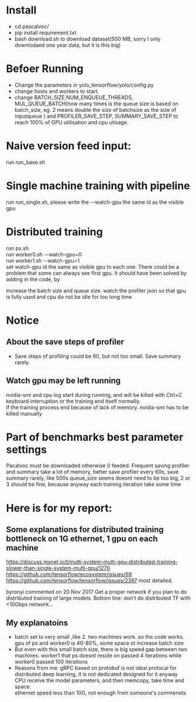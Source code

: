 # Install
- cd pascalvoc/  
- pip install requirement.txt  
- bash download.sh  to download dataset(500 MB, sorry I only downlodaed one year data, but it is this big)

# Befoer Running  
- Change the parameters in yolo_tensorflow/yolo/config.py  
- change hosts and workers to start.
- change BATCH_SIZE,NUM_ENQUEUE_THREADS, MUL_QUEUE_BATCH(how many times is the queue size is based on batch_size, eg. 2 means double the size of batchsize as the size of inputqueue ) and PROFILER_SAVE_STEP, SUMMARY_SAVE_STEP to reach 100% of GPU utilisation and cpu utisage.

# Naive version feed input:  
run run_base.sh

# Single machine training with pipeline  
run run_single.sh, please write the --watch-gpu the same id as the visible gpu


# Distributed training  
run ps.sh  
run worker0.sh --watch-gpu=0  
run worker1.sh  --watch-gpu=1  
set watch-gpu id the same as visible gpu to each one. There could be a problem that some can always see first gpu.
It should have been solved by adding in the code, by 

increase the batch size and queue size. watch the profiler json so that gpu is fully used and cpu do not be idle for too long time

# Notice
## About the save steps of profiler
- Save steps of profiling could be 60, but not too small. Save summary rarely.
## Watch gpu may be left running
nvidia-smi and cpu log start during running, and will be killed with Ctrl+C keyboard interruption or the training end itself normally.  
If the training process end because of lack of memory. nvidia-smi has to be killed manually

# Part of benchmarks best parameter settings
Pacalvoc must be downloaded otherwise 0 feeded. 
Frequent saving profiler and summary take a lot of memory, better save profiler every 60s, save summary rarely, like 500s
queue_size seems doesnt need to be too big, 2 or 3 should be fine, because anyway each training iteration take some time 

# Here is for my report:
## Some explanations for distributed training bottleneck on 1G ethernet, 1 gpu on each machine
https://discuss.mxnet.io/t/multi-system-multi-gpu-distributed-training-slower-than-single-system-multi-gpu/1270
https://github.com/tensorflow/ecosystem/issues/69
https://github.com/tensorflow/tensorflow/issues/2397 most detailed.  

byronyi commented on 20 Nov 2017
Get a proper network if you plan to do distributed training of large models.
Bottom line: don't do distributed TF with <10Gbps network...

## My explanatoins
- batch set to very small ,like 2. two machines work. so the code works. gpu of ps and worker0 is 40-80%, some space ot increase batch size
- But even with this small batch size, there is big speed gap between two machines. worker1 that ps doesnt reside on passed 4 iterations while worker0 passed 100 iterations
- Reasons from me:
  gRPC based on protobuf is not ideal protocal for distributed deep learning, it is not dedicated designed for it anyway  
  CPU receive the model parameters, and then memcopy, take time and space.  
  ethernet speed less than 10G, not enough from someone's commenets  

